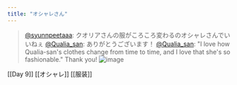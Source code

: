 ```yaml
---
title: "オシャレさん"
---
```


> [@syunnpeetaaa](https://twitter.com/syunnpeetaaa/status/1588397915567165441?s=20&t=Qbp0ok7jZKe2lUOam6kmKQ): クオリアさんの服がころころ変わるのオシャレさんでいいねぇ
> [@Qualia_san](https://twitter.com/Qualia_san/status/1588467297932673024?s=20&t=kefHemM0yvdpGc5y92wFUg): ありがとうございます！
> [@Qualia_san](https://twitter.com/Qualia_san/status/1588537012889726976?s=20&t=kefHemM0yvdpGc5y92wFUg): "I love how Qualia-san's clothes change from time to time, and I love that she's so fashionable." Thank you!
> ![image](https://pbs.twimg.com/media/Fgud_O9VQAASbep.png)

[[Day 9]]
[[オシャレ]]
[[服装]]

